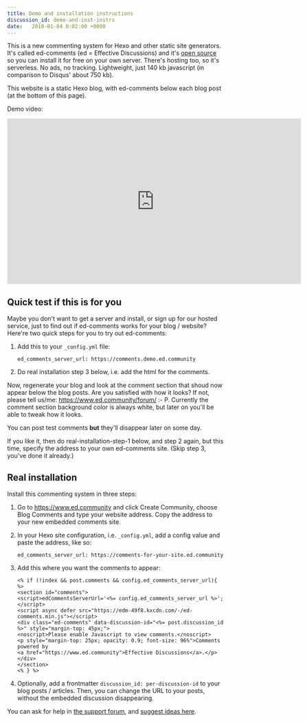 ```yaml
---
title: Demo and installation instructions
discussion_id: demo-and-inst-instrs
date:   2018-01-04 0:02:00 +0000
---
```


This is a new commenting system for Hexo and other static site generators. It's called ed-comments (ed = Effective Discussions) and it's [open source](https://github.com/debiki/ed-server/) so you can install it for free on your own server. There's hosting too, so it's serverless. No ads, no tracking. Lightweight, just 140 kb javascript (in comparison to Disqus' about 750 kb).

This website is a static Hexo blog, with ed-comments below each blog post (at the bottom of this page).

Demo video:

<iframe src="https://player.vimeo.com/video/249611399" width="684" height="385" frameborder="0" webkitallowfullscreen mozallowfullscreen allowfullscreen></iframe>


## Quick test if this is for you

Maybe you don't want to get a server and install, or sign up for our hosted service, just to find out if ed-comments works for your blog / website? Here're two quick steps for you to try out ed-comments:

1. Add this to your `_config.yml` file:

   ```
   ed_comments_server_url: https://comments.demo.ed.community
   ```

2. Do real installation step 3 below, i.e. add the html for the comments.

Now, regenerate your blog and look at the comment section that shoud now appear below the blog posts.  Are you satisfied with how it looks? If not, please tell us/me: <https://www.ed.community/forum/> :- P. Currently the comment section background color is always white, but later on you'll be able to tweak how it looks.

You can post test comments **but** they'll disappear later on some day.

If you like it, then do real-installation-step-1 below, and step 2 again, but this time, specify the address to your own ed-comments site. (Skip step 3, you've done it already.)


## Real installation

Install this commenting system in three steps:

1. Go to <https://www.ed.community> and click Create Community, choose Blog Comments and type your website address.
   Copy the address to your new embedded comments site.

2. In your Hexo site configuration, i.e. `_config.yml`, add a config value and paste the address, like so:

   ```
   ed_comments_server_url: https://comments-for-your-site.ed.community
   ```

3. Add this where you want the comments to appear:
   ```
   <% if (!index && post.comments && config.ed_comments_server_url){ %>
   <section id="comments">
   <script>edCommentsServerUrl='<%= config.ed_comments_server_url %>';</script>
   <script async defer src="https://edm-49f8.kxcdn.com/-/ed-comments.min.js"></script>
   <div class="ed-comments" data-discussion-id="<%= post.discussion_id %>" style="margin-top: 45px;">
   <noscript>Please enable Javascript to view comments.</noscript>
   <p style="margin-top: 25px; opacity: 0.9; font-size: 96%">Comments powered by
   <a href="https://www.ed.community">Effective Discussions</a>.</p>
   </div>
   </section>
   <% } %>
   ```

4. Optionally, add a frontmatter `discussion_id: per-discussion-id` to your blog posts / articles.
   Then, you can change the URL to your posts, without the embedded discussion disappearing.

You can ask for help in [the support forum][support-cat], and [suggest ideas here][ideas-cat].


[support-cat]: https://www.ed.community/forum/latest/support
[ideas-cat]: https://www.ed.community/forum/latest/ideas

